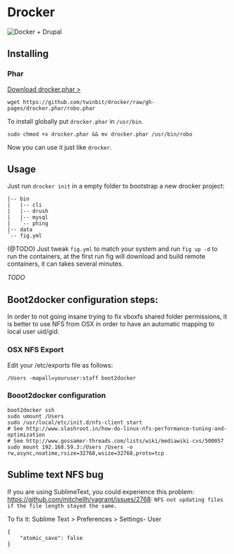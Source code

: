 # Drocker

![Docker + Drupal](https://raw.githubusercontent.com/twinbit/drupal-docker-env/master/src/dde.png)

## Installing

### Phar

[Download drocker.phar >](https://github.com/twinbit/drocker/raw/gh-pages/drocker.phar/robo.phar)

```
wget https://github.com/twinbit/drocker/raw/gh-pages/drocker.phar/robo.phar
```

To install globally put `drocker.phar` in `/usr/bin`.

```
sudo chmod +x drocker.phar && mv drocker.phar /usr/bin/robo
```

Now you can use it just like `drocker`.

## Usage

Just run `drocker init` in a empty folder to bootstrap a new drocker project:

```
|-- bin
|   |-- cli
|   |-- drush
|   |-- mysql
|   `-- phing
|-- data
`-- fig.yml
```

(@TODO) Just tweak `fig.yml` to match your system and run `fig up -d` to run the containers,
at the first run fig will download and build remote containers, it can takes several minutes.

*TODO*

## Boot2docker configuration steps:

In order to not going insane trying to fix vboxfs shared folder permissions, it is better to
use NFS from OSX in order to have an automatic mapping to local user uid/gid:

### OSX NFS Export

Edit your /etc/exports file as follows:

```
/Users -mapall=youruser:staff boot2docker
```

### Booot2docker configuration

```
boot2docker ssh
sudo umount /Users
sudo /usr/local/etc/init.d/nfs-client start
# See http://www.slashroot.in/how-do-linux-nfs-performance-tuning-and-optimization
# See http://www.gossamer-threads.com/lists/wiki/mediawiki-cvs/500057
sudo mount 192.168.59.3:/Users /Users -o rw,async,noatime,rsize=32768,wsize=32768,proto=tcp
```

## Sublime text NFS bug

If you are using SublimeText, you could experience this problem: https://github.com/mitchellh/vagrant/issues/2768:
`NFS not updating files if the file length stayed the same.`

To fix it: Sublime Text > Preferences > Settings- User

```
{
    "atomic_save": false
}
```

